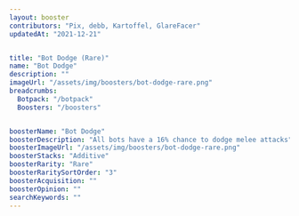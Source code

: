```yaml
---
layout: booster
contributors: "Pix, debb, Kartoffel, GlareFacer"
updatedAt: "2021-12-21"


title: "Bot Dodge (Rare)"
name: "Bot Dodge"
description: ""
imageUrl: "/assets/img/boosters/bot-dodge-rare.png"
breadcrumbs:
  Botpack: "/botpack"
  Boosters: "/boosters"


boosterName: "Bot Dodge"
boosterDescription: "All bots have a 16% chance to dodge melee attacks"
boosterImageUrl: "/assets/img/boosters/bot-dodge-rare.png"
boosterStacks: "Additive"
boosterRarity: "Rare"
boosterRaritySortOrder: "3"
boosterAcquisition: ""
boosterOpinion: ""
searchKeywords: ""
---
```



